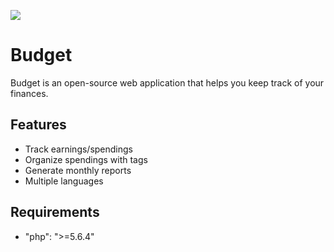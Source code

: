 ![](https://i.imgur.com/jxYSNj1.png)

# Budget

Budget is an open-source web application that helps you keep track of your finances.

## Features

* Track earnings/spendings
* Organize spendings with tags
* Generate monthly reports
* Multiple languages

## Requirements

* "php": ">=5.6.4"
